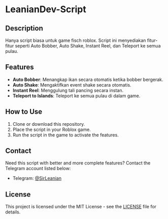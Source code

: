 # LeanianDev-Script

## Description
Hanya script biasa untuk game fisch roblox. Script ini menyediakan fitur-fitur seperti Auto Bobber, Auto Shake, Instant Reel, dan Teleport ke semua pulau.

## Features
- **Auto Bobber**: Menangkap ikan secara otomatis ketika bobber bergerak.
- **Auto Shake**: Mengaktifkan event shake secara otomatis.
- **Instant Reel**: Menggulung tali pancing secara instan.
- **Teleport to Islands**: Teleport ke semua pulau di dalam game.

## How to Use
1. Clone or download this repository.
2. Place the script in your Roblox game.
3. Run the script in the game to activate the features.

## Contact
Need this script with better and more complete features? Contact the Telegram account listed below:
- Telegram: [@SirLeanian](https://t.me/SirLeanian)

## License
This project is licensed under the MIT License - see the [LICENSE](LICENSE) file for details.

